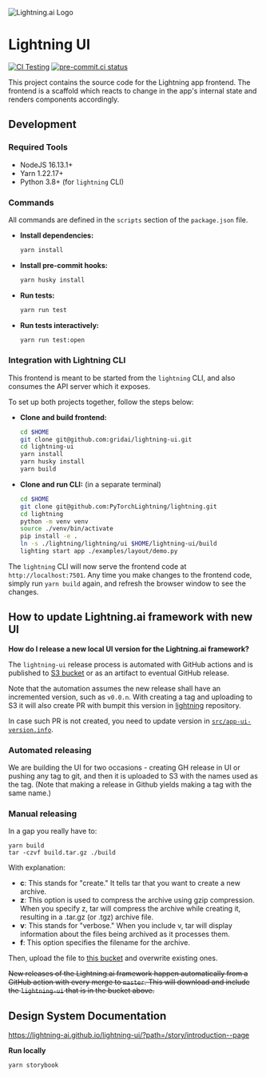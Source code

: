 ![Lightning.ai Logo](https://github.com/gridai/lightning-ui/blob/master/src/resources/images/lightning-logo-with-text.svg "Lightning.ai")

# Lightning UI

[![CI Testing](https://github.com/gridai/lightning-ui/actions/workflows/ci-testing.yaml/badge.svg?branch=master)](https://github.com/gridai/lightning-ui/actions/workflows/ci-testing.yaml)
[![pre-commit.ci status](https://results.pre-commit.ci/badge/github/Lightning-AI/lightning-ui/master.svg)](https://results.pre-commit.ci/latest/github/Lightning-AI/lightning-ui/master)

This project contains the source code for the Lightning app frontend. The frontend is a scaffold which reacts to change
in the app's internal state and renders components accordingly.

## Development

### Required Tools

- NodeJS 16.13.1+
- Yarn 1.22.17+
- Python 3.8+ (for `lightning` CLI)

### Commands

All commands are defined in the `scripts` section of the `package.json` file.

- **Install dependencies:**
  ```bash
  yarn install
  ```
- **Install pre-commit hooks:**
  ```bash
  yarn husky install
  ```
- **Run tests:**
  ```bash
  yarn run test
  ```
- **Run tests interactively:**
  ```bash
  yarn run test:open
  ```

### Integration with Lightning CLI

This frontend is meant to be started from the `lightning` CLI, and also consumes the API server which it exposes.

To set up both projects together, follow the steps below:

- **Clone and build frontend:**
  ```bash
  cd $HOME
  git clone git@github.com:gridai/lightning-ui.git
  cd lightning-ui
  yarn install
  yarn husky install
  yarn build
  ```
- **Clone and run CLI:** (in a separate terminal)
  ```bash
  cd $HOME
  git clone git@github.com:PyTorchLightning/lightning.git
  cd lightning
  python -m venv venv
  source ./venv/bin/activate
  pip install -e .
  ln -s ./lightning/lightning/ui $HOME/lightning-ui/build
  lighting start app ./examples/layout/demo.py
  ```

The `lightning` CLI will now serve the frontend code at `http://localhost:7501`. Any time you make changes to the
frontend code, simply run `yarn build` again, and refresh the browser window to see the changes.

## How to update Lightning.ai framework with new UI

**How do I release a new local UI version for the Lightning.ai framework?**

The `lightning-ui` release process is automated with GitHub actions and is published to
[S3 bucket](s3:/lightning-packages/ui/) or as an artifact to eventual GitHub release.

Note that the automation assumes the new release shall have an incremented version, such as `v0.0.n`. 
With creating a tag and uploading to S3 it will also create PR with bumpit this version in [lightning](https://github.com/Lightning-AI/lightning) repository.

In case such PR is not created, you need to update version in [`src/app-ui-version.info`](https://github.com/Lightning-AI/lightning/blob/master/src/app-ui-version.info).

### Automated releasing

We are building the UI for two occasions - creating GH release in UI or pushing any tag to git, and then it is uploaded
to S3 with the names used as the tag. (Note that making a release in Github yields making a tag with the same name.)

### Manual releasing

In a gap you really have to:

```shell
yarn build
tar -czvf build.tar.gz ./build
```

With explanation:

- **c**: This stands for "create." It tells tar that you want to create a new archive.
- **z**: This option is used to compress the archive using gzip compression. When you specify z, tar will compress the
  archive while creating it, resulting in a .tar.gz (or .tgz) archive file.
- **v**: This stands for "verbose." When you include v, tar will display information about the files being archived as
  it processes them.
- **f**: This option specifies the filename for the archive.

Then, upload the file to
[this bucket](https://console.cloud.google.com/storage/browser/grid-packages/lightning-ui/v0.0.0;tab=objects?pli=1&prefix=&forceOnObjectsSortingFiltering=false)
and overwrite existing ones.

~~New releases of the Lightning.ai framework happen automatically from a GitHub action with every merge to `master`.
This will download and include the `lightning-ui` that is in the bucket above.~~

## Design System Documentation

https://lightning-ai.github.io/lightning-ui/?path=/story/introduction--page

**Run locally**

```shell
yarn storybook
```
